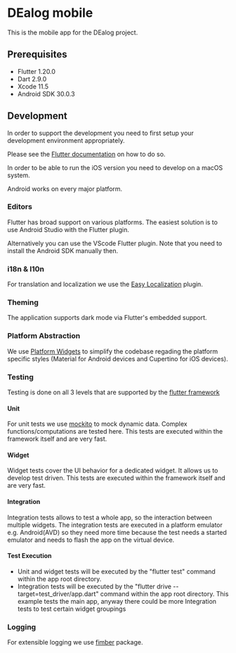 # DEalog mobile

This is the mobile app for the DEalog project.

## Prerequisites

- Flutter 1.20.0
- Dart 2.9.0
- Xcode 11.5
- Android SDK 30.0.3

## Development

In order to support the development you need to first setup your development
environment appropriately.

Please see the [Flutter documentation](https://flutter.dev) on how to do so.

In order to be able to run the iOS version you need to develop on a macOS system.

Android works on every major platform.

### Editors

Flutter has broad support on various platforms. The easiest solution is to use
Android Studio with the Flutter plugin.

Alternatively you can use the VScode Flutter plugin. Note that you need to
install the Android SDK manually then.

### i18n & l10n

For translation and localization we use the [Easy Localization](https://pub.dev/packages/easy_localization) plugin.

### Theming

The application supports dark mode via Flutter's embedded support.

### Platform Abstraction

We use [Platform Widgets](https://pub.dev/packages/flutter_platform_widgets) to simplify the codebase regading the platform specific styles (Material for Android devices and Cupertino for iOS devices).

### Testing
Testing is done on all 3 levels that are supported by the [flutter framework](https://flutter.dev/docs/testing)

#### Unit
For unit tests we use [mockito](https://pub.dev/packages/mockito) to mock dynamic data. Complex functions/computations are tested here. This tests are executed within the framework itself and are very fast.

#### Widget
Widget tests cover the UI behavior for a dedicated widget. It allows us to develop test driven. This tests are executed within the framework itself and are very fast.
#### Integration
Integration tests allows to test a whole app, so the interaction between multiple widgets. The integration tests are executed in a platform emulator e.g. Android(AVD) so they need more time because the test needs a started emulator and needs to flash the app on the virtual device.

#### Test Execution
- Unit and widget tests will be executed by the "flutter test" command within the app root directory.
- Integration tests will be executed by the "flutter drive --target=test_driver/app.dart" command within the app root directory. This example tests the main app, anyway there could be more Integration tests to test certain widget groupings 

### Logging
For extensible logging we use [fimber](https://pub.dev/packages/fimber) package.